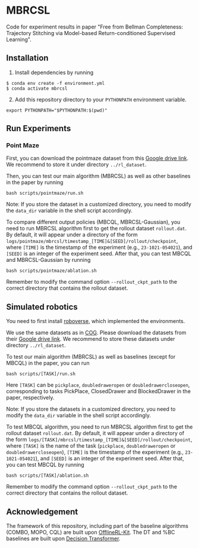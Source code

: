 # MBRCSL
Code for experiment results in paper "Free from Bellman Completeness:
Trajectory Stitching via Model-based
Return-conditioned Supervised Learning".

## Installation
1. Install dependencies by running
```
$ conda env create -f environment.yml
$ conda activate mbrcsl
```

2. Add this repository directory to your `PYTHONPATH` environment variable.
```
export PYTHONPATH="$PYTHONPATH:$(pwd)"
```


## Run Experiments

### Point Maze
First, you can download the pointmaze dataset from this [Google drive link](https://drive.google.com/file/d/1y3B3er6k15bdjDb_9TyZRQi8Sv7gJFUM/view?usp=sharing). We recommend to store it under directory `../rl_dataset`. 


Then, you can test our main algorithm (MBRCSL) as well as other baselines in the paper by running

```[shell]
bash scripts/pointmaze/run.sh
```

Note: If you store the dataset in a customized directory, you need to modify the `data_dir` variable in the shell script accordingly.

To compare different output policies (MBCQL, MBRCSL-Gaussian), you need to run MBRCSL algorithm first to get the rollout dataset `rollout.dat`. By default, it will appear under a directory of the form `logs/pointmaze/mbrcsl/timestamp_[TIME]&[SEED]/rollout/checkpoint`, where `[TIME]` is the timestamp of the experiment (e.g., `23-1021-054021`), and `[SEED]` is an integer of the experiment seed. After that, you can test MBCQL and MBRCSL-Gaussian by running
```[shell]
bash scripts/pointmaze/ablation.sh
```
Remember to modify the command option `--rollout_ckpt_path` to the correct directory
that contains the rollout dataset. 


## Simulated robotics
You need to first install [roboverse](https://github.com/avisingh599/roboverse), which implemented the environments.

We use the same datasets as in [COG](https://github.com/avisingh599/cog). Please download the datasets from their [Google drive link](https://drive.google.com/drive/folders/1jxBQE1adsFT1sWsfatbhiZG6Zkf3EW0Q?usp=sharing). We recommend to store these datasets under directory `../rl_dataset`.

To test our main algorithm (MBRCSL) as well as baselines (except for MBCQL) in the paper, you can run
```[shell]
bash scripts/[TASK]/run.sh
```
Here `[TASK]` can be `pickplace`, `doubledraweropen` or `doubledrawercloseopen`, corresponding to tasks PickPlace, ClosedDrawer and BlockedDrawer in the paper, respectively. 

Note: If you store the datasets in a customized directory, you need to modify the `data_dir` variable in the shell script accordingly.

To test MBCQL algorithm, you need to run MBRCSL algorithm first to get the rollout dataset `rollout.dat`. By default, it will appear under a directory of the form `logs/[TASK]/mbrcsl/timestamp_[TIME]&[SEED]/rollout/checkpoint`, where `[TASK]` is the name of the task (`pickplace`, `doubledraweropen` or `doubledrawercloseopen`), `[TIME]` is the timestamp of the experiment (e.g., `23-1021-054021`), and `[SEED]` is an integer of the experiment seed. After that, you can test MBCQL by running
```[shell]
bash scripts/[TASK]/ablation.sh
```
Remember to modify the command option `--rollout_ckpt_path` to the correct directory
that contains the rollout dataset. 

## Acknowledgement
The framework of this repository, including part of the baseline algorithms (COMBO, MOPO, CQL) are built upon [OfflineRL-Kit](https://github.com/yihaosun1124/OfflineRL-Kit). The DT and \%BC baselines are built upon [Decision Transformer](https://github.com/kzl/decision-transformer). 